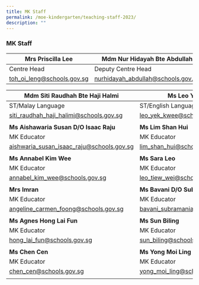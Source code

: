 ```yaml
---
title: MK Staff
permalink: /moe-kindergarten/teaching-staff-2023/
description: ""
---
```

### **MK Staff**

| Mrs Priscilla Lee | Mdm Nur Hidayah Bte Abdullah | |
| -------- | -------- |-------- |
| Centre Head| Deputy Centre Head| |
| [toh_oi_leng@schools.gov.sg](mailto:toh_oi_leng@schools.gov.sg) | [nurhidayah_abdullah@schools.gov.sg](mailto:nurhidayah_abdullah@schools.gov.sg) | |

| Mdm Siti Raudhah Bte Haji Halmi | Ms Leo Yek Kwee | Ms Vetharupeni Thanalan Rubi |
| -------- | -------- | -------- |
| ST/Malay Language   | ST/English Language    | MK Educator 
| [siti\_raudhah\_haji\_halimi@schools.gov.sg](mailto:siti_raudhah_haji_halimi@schools.gov.sg) | [leo\_yek\_kwee@schools.gov.sg](mailto:leo_yek_kwee@schools.gov.sg) | [vetharupeni\_thanalan@schools.gov.sg](mailto:vetharupeni_thanalan@schools.gov.sg/) |
|     |    |     |
| **Ms Aishawaria Susan D/O Isaac Raju** | **Ms Lim Shan Hui** | **Naasiha Bte Reduan** |
| MK Educator   | MK Educator      | MK Educator      |
| [aishwaria\_susan\_isaac\_raju@schools.gov.sg](mailto:aishwaria_susan_isaac_raju@schools.gov.sg) | [lim\_shan\_hui@schools.gov.sg](mailto:lim_shan_hui@schools.gov.sg) | [naasiha\_reduan@schools.gov.sg](mailto:naasiha_reduan@schools.gov.sg) | 
|     |    |     |
| **Ms Annabel Kim Wee**  | **Ms Sara Leo**    | **Ms Leck Chi Ling**   |
| MK Educator     | MK Educator     | MK Educator    |
[annabel\_kim\_wee@schools.gov.sg](mailto:annabel_kim_wee@schools.gov.sg) | [leo\_tiew\_wei@schools.gov.sg](mailto:leo_tiew_wei@schools.gov.sg) | [leck\_chi\_ling@schools.gov.sg](mailto:leck_chi_ling@schools.gov.sg) | 
|     |    |     |
| **Mrs Imran**    | **Ms Bavani D/O Subramaniam** |  **Ms Bian Ni**     |
| MK Educator    | MK Educator   | MK Educator   |
[angeline\_carmen\_foong@schools.gov.sg](mailto:angeline_carmen_foong@schools.gov.sg) |[bavani\_subramaniam@schools.gov.sg](mailto:bavani_subramaniam@schools.gov.sg) |[bian\_ni@schools.gov.sg](mailto:bian_ni@schools.gov.sg) | 
|     |    |     |
 **Ms Agnes Hong Lai Fun**    | **Ms Sun Biling**     | **Ms Fu Yuehua**
| MK Educator  | MK Educator    | MK Educator |
|[hong_lai_fun@schools.gov.sg](mailto:hong_lai_fun@schools.gov.sg) | [sun_biling@schools.gov.sg](mailto:sun_biling@schools.gov.sg) |[fu\_yuehua@schools.gov.sg](mailto:fu_yuehua@schools.gov.sg) | 
|     |    |     |
**Ms Chen Cen**    | **Ms Yong Moi Ling**     | **Ms Lin Chun Yan** 
| MK Educator  | MK Educator    | MK Educator |
|[chen\_cen@schools.gov.sg](mailto:chen_cen@schools.gov.sg) | [yong\_moi\_ling@schools.gov.sg](mailto:yong_moi_ling@schools.gov.sg) |[lin\_chun\_yan@schools.gov.sg](mailto:lin_chun_yan@schools.gov.sg) | 
|     |    |     |